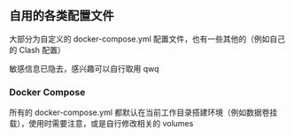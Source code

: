 ## 自用的各类配置文件

大部分为自定义的 docker-compose.yml 配置文件，也有一些其他的（例如自己的 Clash 配置）
 
敏感信息已隐去，感兴趣可以自行取用 qwq

### Docker Compose

所有的 docker-compose.yml 都默认在当前工作目录搭建环境（例如数据卷挂载），使用时需要注意，或是自行修改相关的 volumes

